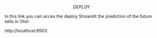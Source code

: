 $$ DEPLOY $$ 

In this link you can acces the deploy Streamlit the prediction of the future sells in Olist

http://localhost:8501/

